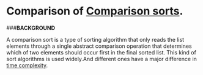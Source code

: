 Comparison of [Comparison sorts](https://en.wikipedia.org/wiki/Comparison_sort "Wikipedia").
=

###**BACKGROUND**

A comparison sort is a type of sorting algorithm that only reads the list elements through a single abstract comparison operation that determines which of two elements should occur first in the final sorted list. This kind of sort algorithms is used widely.And different ones have a major difference in [time complexity](https://en.wikipedia.org/wiki/Time_complexity "Wikipedia").
